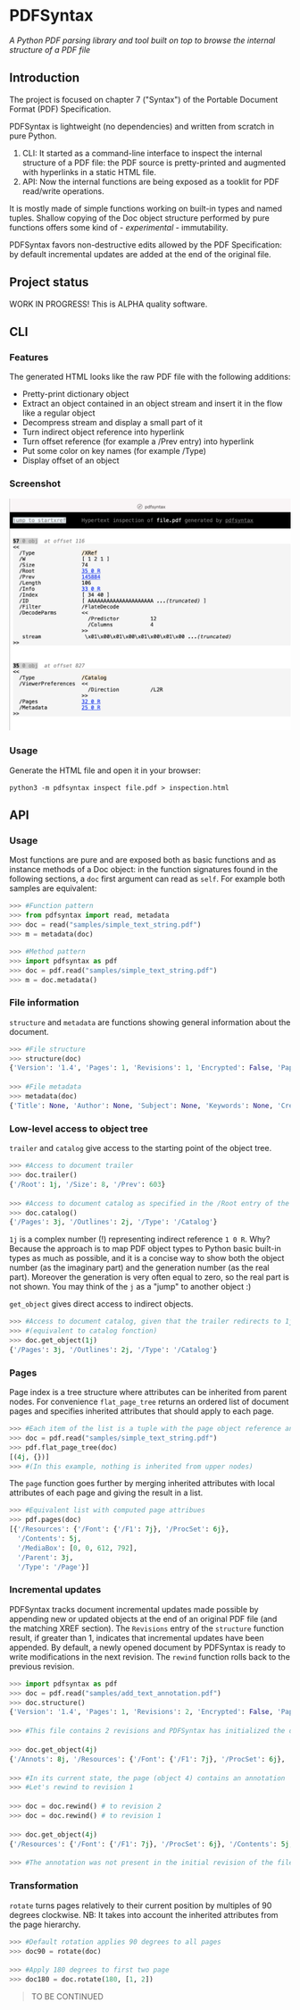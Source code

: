 PDFSyntax
=========

*A Python PDF parsing library and tool built on top to browse the internal structure of a PDF file*

## Introduction

The project is focused on chapter 7 ("Syntax") of the Portable Document Format (PDF) Specification.

PDFSyntax is lightweight (no dependencies) and written from scratch in pure Python. 

1. CLI: It started as a command-line interface to inspect the internal structure of a PDF file: the PDF source is pretty-printed and augmented with hyperlinks in a static HTML file.
2. API: Now the internal functions are being exposed as a tooklit for PDF read/write operations.

It is mostly made of simple functions working on built-in types and named tuples. Shallow copying of the Doc object structure performed by pure functions offers some kind of - *experimental* - immutability.

PDFSyntax favors non-destructive edits allowed by the PDF Specification: by default incremental updates are added at the end of the original file.

## Project status

WORK IN PROGRESS! This is ALPHA quality software.

## CLI

### Features
The generated HTML looks like the raw PDF file with the following additions:
* Pretty-print dictionary object
* Extract an object contained in an object stream and insert it in the flow like a regular object
* Decompress stream and display a small part of it
* Turn indirect object reference into hyperlink
* Turn offset reference (for example a /Prev entry) into hyperlink
* Put some color on key names (for example /Type)
* Display offset of an object

### Screenshot
![PDFSyntax screenshot](https://raw.githubusercontent.com/desgeeko/pdfsyntax/main/screenshot.png)

### Usage
Generate the HTML file and open it in your browser:

    python3 -m pdfsyntax inspect file.pdf > inspection.html

## API

### Usage

Most functions are pure and are exposed both as basic functions and as instance methods of a Doc object: in the function signatures found in the following sections, a `doc` first argument can read as `self`.
For example both samples are equivalent:

```Python
>>> #Function pattern
>>> from pdfsyntax import read, metadata
>>> doc = read("samples/simple_text_string.pdf")
>>> m = metadata(doc)
```

```Python
>>> #Method pattern
>>> import pdfsyntax as pdf
>>> doc = pdf.read("samples/simple_text_string.pdf")
>>> m = doc.metadata()
```

### File information

`structure` and `metadata` are functions showing general information about the document.

```Python
>>> #File structure
>>> structure(doc)
{'Version': '1.4', 'Pages': 1, 'Revisions': 1, 'Encrypted': False, 'Paper': '215x279mm or 8.5x11.0in (US Letter)'}

>>> #File metadata
>>> metadata(doc)
{'Title': None, 'Author': None, 'Subject': None, 'Keywords': None, 'Creator': None, 'Producer': None, 'CreationDate': None, 'ModDate': None}
```

### Low-level access to object tree

`trailer` and `catalog` give access to the starting point of the object tree. 

```Python
>>> #Access to document trailer
>>> doc.trailer()
{'/Root': 1j, '/Size': 8, '/Prev': 603}

>>> #Access to document catalog as specified in the /Root entry of the trailer
>>> doc.catalog()
{'/Pages': 3j, '/Outlines': 2j, '/Type': '/Catalog'}
```

`1j` is a complex number (!) representing indirect reference `1 0 R`. Why? Because the approach is to map PDF object types to Python basic built-in types as much as possible, and it is a concise way to show both the object number (as the imaginary part) and the generation number (as the real part). Moreover the generation is very often equal to zero, so the real part is not shown.
You may think of the `j` as a "jump" to another object :)

`get_object` gives direct access to indirect objects.

```Python
>>> #Access to document catalog, given that the trailer redirects to 1j for root
>>> #(equivalent to catalog fonction)
>>> doc.get_object(1j)
{'/Pages': 3j, '/Outlines': 2j, '/Type': '/Catalog'}
```

### Pages

Page index is a tree structure where attributes can be inherited from parent nodes. For convenience `flat_page_tree` returns an ordered list of document pages and specifies inherited attributes that should apply to each page.

```Python
>>> #Each item of the list is a tuple with the page object reference and its inherited attributes
>>> doc = pdf.read("samples/simple_text_string.pdf")
>>> pdf.flat_page_tree(doc)
[(4j, {})]
>>> #(In this example, nothing is inherited from upper nodes)
```

The `page` function goes further by merging inherited attributes with local attributes of each page and giving the result in a list.

```Python
>>> #Equivalent list with computed page attribues
>>> pdf.pages(doc)
[{'/Resources': {'/Font': {'/F1': 7j}, '/ProcSet': 6j},
  '/Contents': 5j,
  '/MediaBox': [0, 0, 612, 792],
  '/Parent': 3j,
  '/Type': '/Page'}]
```

### Incremental updates

PDFSyntax tracks document incremental updates made possible by appending new or updated objects at the end of an original PDF file (and the matching XREF section). The `Revisions` entry of the `structure` function result, if greater than 1, indicates that incremental updates have been appended. By default, a newly opened document by PDFSyntax is ready to write modifications in the next revision. The `rewind` function rolls back to the previous revision. 

```Python
>>> import pdfsyntax as pdf
>>> doc = pdf.read("samples/add_text_annotation.pdf")
>>> doc.structure()
{'Version': '1.4', 'Pages': 1, 'Revisions': 2, 'Encrypted': False, 'Paper': '215x279mm or 8.5x11.0in (US Letter)'}

>>> #This file contains 2 revisions and PDFSyntax has initialized the doc object for a future revision 3

>>> doc.get_object(4j)
{'/Annots': 8j, '/Resources': {'/Font': {'/F1': 7j}, '/ProcSet': 6j}, '/Contents': 5j, '/MediaBox': [0, 0, 612, 792], '/Parent': 3j, '/Type': '/Page'}

>>> #In its current state, the page (object 4) contains an annotation
>>> #Let's rewind to revision 1

>>> doc = doc.rewind() # to revision 2
>>> doc = doc.rewind() # to revision 1

>>> doc.get_object(4j)
{'/Resources': {'/Font': {'/F1': 7j}, '/ProcSet': 6j}, '/Contents': 5j, '/MediaBox': [0, 0, 612, 792], '/Parent': 3j, '/Type': '/Page'}

>>> #The annotation was not present in the initial revision of the file
```

### Transformation

`rotate` turns pages relatively to their current position by multiples of 90 degrees clockwise. NB: It takes into account the inherited attributes from the page hierarchy.

```Python
>>> #Default rotation applies 90 degrees to all pages
>>> doc90 = rotate(doc)

>>> #Apply 180 degrees to first two page
>>> doc180 = doc.rotate(180, [1, 2])
```

> TO BE CONTINUED

